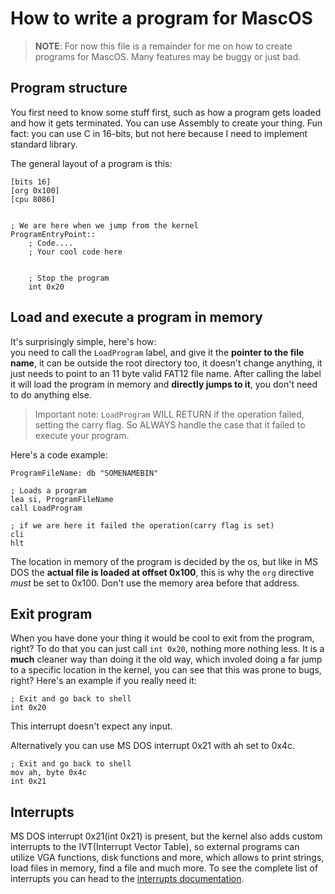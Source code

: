 # How to write a program for MascOS

> **NOTE**:
> For now this file is a remainder for me on how to create programs for MascOS. Many features may be buggy or just bad.


## Program structure
You first need to know some stuff first, such as how a program gets loaded and how it gets terminated. You can use Assembly to create your thing. Fun fact: you can use C in 16-bits, but not here because I need to implement standard library.

The general layout of a program is this:
```x86asm
[bits 16]
[org 0x100]
[cpu 8086]


; We are here when we jump from the kernel
ProgramEntryPoint::
    ; Code....
    ; Your cool code here


    ; Stop the program
    int 0x20

```

## Load and execute a program in memory
It's surprisingly simple, here's how:<br>
you need to call the `LoadProgram` label, and give it the **pointer to the file name**, it can be outside the root directory too, it doesn't change anything, it just needs to point to an 11 byte valid FAT12 file name. After calling the label it will load the program in memory and **directly jumps to it**, you don't need to do anything else.

> Important note: `LoadProgram` WILL RETURN if the operation failed, setting the carry flag. So ALWAYS handle the case that it failed to execute your program.

Here's a code example:
```x86asm
ProgramFileName: db "SOMENAMEBIN"

; Loads a program
lea si, ProgramFileName
call LoadProgram

; if we are here it failed the operation(carry flag is set)
cli
hlt
```

The location in memory of the program is decided by the os, but like in MS DOS the **actual file is loaded at offset 0x100**, this is why the `org` directive *must* be set to 0x100. Don't use the memory area before that address.

<!-- Basically to run a program you first need to **load it in memory**, and for this you can call `int 0x22` with `ah = 1` and pass the required values, [check the interrupts documentation out](InterruptsDocumentation.md). Then you can maybe safely jump to your programs code in memory, just do a **far jump** like this one. In this case we loaded the program at `0x9600`. 

```x86asm
; Search program
xor ah, ah
lea si, FileNameHere
int 0x22
cmp ah, byte 1 ; Did the operation fail?
je Error

; Load program
mov ah, byte 1
mov bx, 0x400 ; 1KB offset
mov di, cx ; Pointer to entry in root directory
int 0x22

; 0x9600 / 16 = 0x960
; Your offset can be different too, do what you want
jmp 0x960:0x0
```

Wait Leo! How do I know where to jump to?
Did you check the [interrupts documentation](InterruptsDocumentation.md)? Or do you just don't have a brain? Joking obviously. You just add your offset to the kernel one and divide by 16 since you use this value as a base for the far jump. Better explanation in the interrupts documentation. -->


## Exit program
When you have done your thing it would be cool to exit from the program, right? To do that you can just call `int 0x20`, nothing more nothing less. It is a **much** cleaner way than doing it the old way, which involed doing a far jump to a specific location in the kernel, you can see that this was prone to bugs, right?
Here's an example if you really need it:

```x86asm
; Exit and go back to shell
int 0x20
```

This interrupt doesn't expect any input.

Alternatively you can use MS DOS interrupt 0x21 with ah set to 0x4c.
```x86asm
; Exit and go back to shell
mov ah, byte 0x4c
int 0x21
```

## Interrupts
MS DOS interrupt 0x21(int 0x21) is present, but the kernel also adds custom interrupts to the IVT(Interrupt Vector Table), so external programs can utilize VGA functions, disk functions and more, which allows to print strings, load files in memory, find a file and much more. To see the complete list of interrupts you can head to the [interrupts documentation](InterruptsDocumentation.md).